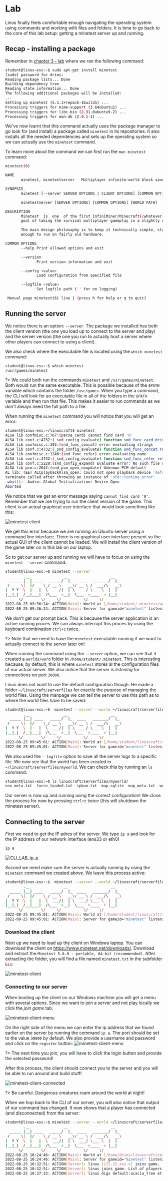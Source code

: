 # Lab <!-- {docsify-ignore} -->

Linus finally feels comfortable enough navigating the operating system using commands and working with files and folders. It is time to go back to the core of this lab setup: getting a minetest server up and running.

## Recap - installing a package
Remember in [chapter 3 - lab](../03_commandline/02_lab.md) where we ran the following command:
```bash
student@linux-ess:~$ sudo apt-get install minetest
[sudo] password for dries:
Reading package lists... Done
Building dependency tree
Reading state information... Done
The following additional packages will be installed:
...
Setting up minetest (5.1.1+repack-1build1) ...
Processing triggers for mime-support (3.64ubuntu1) ...
Processing triggers for libc-bin (2.31-0ubuntu9.2) ...
Processing triggers for man-db (2.9.1-1) ...
```

We've now learnt that this command actually uses the package manager to go look for (and install) a package called `minetest` in its repositories. It also installs all the needed dependencies and sets up the operating system so we can actually use the `minetest` command.

To learn more about the command we can first run the `man minetest` command:
```bash
minetest(6)                                                                                               minetest(6)

NAME
       minetest, minetestserver - Multiplayer infinite-world block sandbox

SYNOPSIS
       minetest [--server SERVER OPTIONS | CLIENT OPTIONS] [COMMON OPTIONS] [WORLD PATH]

       minetestserver [SERVER OPTIONS] [COMMON OPTIONS] [WORLD PATH]

DESCRIPTION
       Minetest  is  one  of the first InfiniMiner/Minecraft(/whatever) inspired games (started October 2010), with a
       goal of taking the survival multiplayer gameplay in a slightly different direction.

       The main design philosophy is to keep it technically simple, stable and portable. It will be kept  lightweight
       enough to run on fairly old hardware.

COMMON OPTIONS
       --help Print allowed options and exit

       --version
              Print version information and exit

       --config <value>
              Load configuration from specified file

       --logfile <value>
              Set logfile path ('' for no logging)

 Manual page minetest(6) line 1 (press h for help or q to quit)
 ```

## Running the server
 We notice there is an option: `--server`. The package we installed has both the client version (the one you load up to connect to the server and play) and the server version (the one you run to actually host a server where other players can connect to using a client).

 We also check where the executable file is located using the `which minetest` command:
 ```bash
student@linux-ess:~$ which minetest
/usr/games/minetest
 ```

 ?> We could both run the commands `minetest` and `/usr/games/minetest`. Both would run the same executable. This is possible because of the `$PATH` variable which contains the folder `/usr/games`. When you type a command, the CLI will look for an executable file in all of the folders in the `$PATH` variable and then run that file. This makes it easier to run commands as we don't always need the full path to a file.

 When running the `minetest` command you will notice that you will get an error: 
 ```bash
 student@linux-ess:~/linuscraft$ minetest
ALSA lib confmisc.c:767:(parse_card) cannot find card '0'
ALSA lib conf.c:4732:(_snd_config_evaluate) function snd_func_card_driver returned error: No such file or directory
ALSA lib confmisc.c:392:(snd_func_concat) error evaluating strings
ALSA lib conf.c:4732:(_snd_config_evaluate) function snd_func_concat returned error: No such file or directory
ALSA lib confmisc.c:1246:(snd_func_refer) error evaluating name
ALSA lib conf.c:4732:(_snd_config_evaluate) function snd_func_refer returned error: No such file or directory
ALSA lib conf.c:5220:(snd_config_expand) Evaluate error: No such file or directory
ALSA lib pcm.c:2642:(snd_pcm_open_noupdate) Unknown PCM default
AL lib: (EE) ALCplaybackAlsa_open: Could not open playback device 'default': No such file or directory
terminate called after throwing an instance of 'std::runtime_error'
  what():  Audio: Global Initialization: Device Open
Aborted
 ```

We notice that we get an error message saying `cannot find card '0'`. Remember that we are trying to run the client version of the game. This client is an actual graphical user interface that would look something like this:

![minetest client](../images/06/minetest-client.PNG)

We get this error because we are running an Ubuntu server using a command line interface. There is no graphical user interface present so the actual GUI of the client cannot be loaded. We will install the client version of the game later on in this lab on our laptop.

So to get our server up and running we will have to focus on using the `minetest --server` command:
```bash
student@linux-ess:~$ minetest --server
        .__               __                   __
  _____ |__| ____   _____/  |_  ____   _______/  |_
 /     \|  |/    \_/ __ \   __\/ __ \ /  ___/\   __\
|  Y Y  \  |   |  \  ___/|  | \  ___/ \___ \  |  |
|__|_|  /__|___|  /\___  >__|  \___  >____  > |__|
      \/        \/     \/          \/     \/
2022-08-25 09:36:24: ACTION[Main]: World at [/home/student/.minetest/worlds/world]
2022-08-25 09:36:24: ACTION[Main]: Server for gameid="minetest" listening on 0.0.0.0:30000.
```

We don't get our prompt back. This is because the server application is an active running proces. We can always interrupt this proces by using the keyboard combination `ctrl+c` twice.

?> Note that we need to have the `minetest` executable running if we want to actually connect to the server later on!

When running the command using the `--server` option, we can see that it created a `worlds/word` folder in `/home/student/.minetest`. This is interesting because, by default, this is where `minetest` stores al the configuration files of our actual server. We also notice that the server is _listening_ for connections on port `30000`.  

Linus does not want to use the default configuration though. He made a folder `~/linuscraft/serverfiles` for exactly the purpose of managing the world files. Using the manpage we can tell the server to use this path as to where the world files have to be saved:
```bash
student@linux-ess:~$  minetest --server --world ~/linuscraft/serverfiles/myworld --logfile ~/linuscraft/serverfiles/logfile.txt
        .__               __                   __
  _____ |__| ____   _____/  |_  ____   _______/  |_
 /     \|  |/    \_/ __ \   __\/ __ \ /  ___/\   __\
|  Y Y  \  |   |  \  ___/|  | \  ___/ \___ \  |  |
|__|_|  /__|___|  /\___  >__|  \___  >____  > |__|
      \/        \/     \/          \/     \/
2022-08-25 09:45:01: ACTION[Main]: World at [/home/student/linuscraft/serverfiles/myworld]
2022-08-25 09:45:01: ACTION[Main]: Server for gameid="minetest" listening on 0.0.0.0:30000.
```
We also used the `--logfile` option to save all the server logs to a specific file. We now see that the world has been created in `~/linuscraft/serverfiles/myworld`. We can check this by running an `ls` command:
```bash
student@linux-ess:~$ ls linuscraft/serverfiles/myworld/
env_meta.txt  force_loaded.txt  ipban.txt  map.sqlite  map_meta.txt  world.mt
```
Our server is now up and running using the correct configuration! We close the process for now by pressing `ctrl+c` twice (this will shutdown the minetest server).

## Connecting to the server
*First* we need to get the IP adres of the server. We type `ip a` and look for the IP address of our network interface (ens33 or eth0)
```bash
ip a
```

![CLI_LAB_ip_a](../images/03/CLI_LAB_ip_a.png)
<br />

*Second* we need make sure the server is actually running by using the `minetest` command we created above. We leave this process active:
```bash
student@linux-ess:~$  minetest --server --world ~/linuscraft/serverfiles/myworld --logfile ~/linuscraft/serverfiles/logfile.txt
        .__               __                   __
  _____ |__| ____   _____/  |_  ____   _______/  |_
 /     \|  |/    \_/ __ \   __\/ __ \ /  ___/\   __\
|  Y Y  \  |   |  \  ___/|  | \  ___/ \___ \  |  |
|__|_|  /__|___|  /\___  >__|  \___  >____  > |__|
      \/        \/     \/          \/     \/
2022-08-25 09:45:01: ACTION[Main]: World at [/home/student/linuscraft/serverfiles/myworld]
2022-08-25 09:45:01: ACTION[Main]: Server for gameid="minetest" listening on 0.0.0.0:30000.
```

### Download the client
Next up we need to load up the client on Windows laptop. You can download the client on https://www.minetest.net/downloads/. Download and extract the `Minetest 5.6.0 - portable, 64-bit (recommended)`. After extracting the folder, you will find a file named `minetest.txt` in the subfolder `bin`:

![minetest-client](../images/06/minetest-client-folder.PNG)

### Connecting to our server
When booting up the client on our Windows machine you will get a menu with several options. Since we want to join a server and not play locally we click the _join game_ tab.

![minetest-client-menu](../images/06/minetest-client-menu.PNG)

On the right side of the menu we can enter the ip address that we found earlier on the server by running the command `ip a`. The port should be set to the value `30000` by default. We also provide a username and password and click on the `register` button:
![minetest-client-menu](../images/06/minetest-client-join-register.PNG)

?> The next time you join, you will have to click the login button and provide the selected password!

After this process, the client should connect you to the server and you will be able to run around and build stuff!

![minetest-client-connected](../images/06/minetest-client-connected.PNG)

?> Be careful. Dangerous creatures roam around the world at night!

When we hop back to the CLI of our server, you will also notice that output of our command has changed. It now shows that a player has connected (and disconnected) from the server:
```bash
student@linux-ess:~$ minetest --server --world ~/linuscraft/serverfiles/myworld
        .__               __                   __
  _____ |__| ____   _____/  |_  ____   _______/  |_
 /     \|  |/    \_/ __ \   __\/ __ \ /  ___/\   __\
|  Y Y  \  |   |  \  ___/|  | \  ___/ \___ \  |  |
|__|_|  /__|___|  /\___  >__|  \___  >____  > |__|
      \/        \/     \/          \/     \/
2022-08-25 10:24:46: ACTION[Main]: World at [/home/dries/linuscraft/serverfiles/myworld]
2022-08-25 10:24:46: ACTION[Main]: Server for gameid="minetest" listening on 0.0.0.0:30000.
2022-08-25 10:32:51: ACTION[Server]: linus [172.25.xxx.x] joins game.
2022-08-25 10:32:51: ACTION[Server]: linus joins game. List of players: linus
2022-08-25 10:37:33: ACTION[Server]: linus digs default:acacia_tree at (6,5,3)
```


